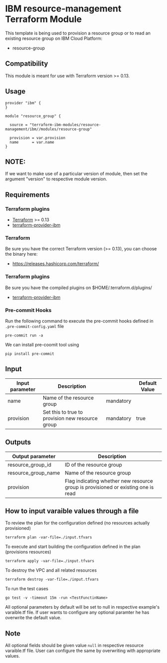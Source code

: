 # IBM resource-management Terraform Module

This template is being used to provision a resource group or to read an existing resource group on IBM Cloud Platform:

* resource-group

## Compatibility

This module is meant for use with Terraform version >= 0.13.

## Usage

```hcl
provider "ibm" {
}

module "resource_group" {
  
  source = "terraform-ibm-modules/resource-management/ibm//modules/resource-group"

  provision = var.provision
  name      = var.name
}

```

## NOTE:

If we want to make use of a particular version of module, then set the argument "version" to respective module version.

## Requirements

### Terraform plugins

- [Terraform](https://www.terraform.io/downloads.html) >= 0.13
- [terraform-provider-ibm](https://github.com/IBM-Cloud/terraform-provider-ibm)


### Terraform

Be sure you have the correct Terraform version (>= 0.13), you can choose the binary here:
- https://releases.hashicorp.com/terraform/

### Terraform plugins

Be sure you have the compiled plugins on $HOME/.terraform.d/plugins/

- [terraform-provider-ibm](https://github.com/IBM-Cloud/terraform-provider-ibm)

### Pre-commit Hooks

Run the following command to execute the pre-commit hooks defined in `.pre-commit-config.yaml` file

  `pre-commit run -a`

We can install pre-coomit tool using

  `pip install pre-commit`

## Input

| Input parameter                    | Description                                          |               | Default Value |
|------------------------------------|------------------------------------------------------|---------------|---------------|
| name  | Name of the resource group                          | mandatory     |               |
| provision  | Set this to true to provision new resource group          | mandatory     |        true       |


## Outputs


| Output parameter     | Description                                                                       |
|----------------------|-----------------------------------------------------------------------------------|
| resource_group_id    | ID of the resource group                                                          |
| resource_group_name  | Name of the resource group                                                        |
| provision            | Flag indicating whether new resource group is provisioned or existing one is read |

## How to input varaible values through a file

To review the plan for the configuration defined (no resources actually provisioned)

`terraform plan -var-file=./input.tfvars`

To execute and start building the configuration defined in the plan (provisions resources)

`terraform apply -var-file=./input.tfvars`

To destroy the VPC and all related resources

`terraform destroy -var-file=./input.tfvars`

To run the test cases

`go test -v -timeout 15m -run <TestFunctinName>`

All optional parameters by default will be set to null in respective example's varaible.tf file. If user wants to configure any optional paramter he has overwrite the default value.

## Note

All optional fields should be given value `null` in respective resource varaible.tf file. User can configure the same by overwriting with appropriate values.